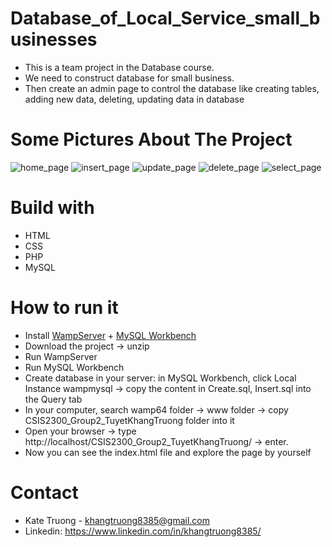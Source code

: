 # Database_of_Local_Service_small_businesses
- This is a team project in the Database course. 
- We need to construct database for small business. 
- Then create an admin page to control the database like creating tables, adding new data, deleting, updating data in database 

# Some Pictures About The Project 
![home_page](https://user-images.githubusercontent.com/62549740/166129099-4ffff099-0b5d-49ec-bff5-06f025248f9c.jpeg)
![insert_page](https://user-images.githubusercontent.com/62549740/166129133-08c100ab-ec62-4a32-95eb-5d6d241a1a6f.jpeg)
![update_page](https://user-images.githubusercontent.com/62549740/166129174-4730158b-74ef-44cf-923e-3dc242967637.jpeg)
![delete_page](https://user-images.githubusercontent.com/62549740/166129190-3a722b3f-33c6-4ae7-b8bb-140cb03f750d.jpeg)
![select_page](https://user-images.githubusercontent.com/62549740/166129209-88d68f88-8505-43b9-afab-0dd6a5e7ae67.jpeg)

# Build with
- HTML
- CSS
- PHP
- MySQL

# How to run it
- Install [WampServer](https://www.wampserver.com/en/) + [MySQL Workbench](https://www.mysql.com/products/workbench/)
- Download the project -> unzip
- Run WampServer 
- Run MySQL Workbench
- Create database in your server: in MySQL Workbench, click Local Instance wampmysql -> copy the content in Create.sql, Insert.sql into the Query tab
- In your computer, search wamp64 folder -> www folder -> copy CSIS2300_Group2_TuyetKhangTruong folder into it
- Open your browser -> type http://localhost/CSIS2300_Group2_TuyetKhangTruong/ -> enter. 
- Now you can see the index.html file and explore the page by yourself 

# Contact
- Kate Truong - khangtruong8385@gmail.com
- Linkedin: https://www.linkedin.com/in/khangtruong8385/
